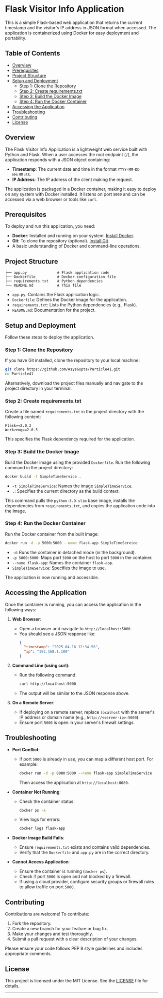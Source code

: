 # Flask Visitor Info Application

This is a simple Flask-based web application that returns the current timestamp and the visitor's IP address in JSON format when accessed. The application is containerized using Docker for easy deployment and portability.

## Table of Contents
- [Overview](#overview)
- [Prerequisites](#prerequisites)
- [Project Structure](#project-structure)
- [Setup and Deployment](#setup-and-deployment)
  - [Step 1: Clone the Repository](#step-1-clone-the-repository)
  - [Step 2: Create requirements.txt](#step-2-create-requirementstxt)
  - [Step 3: Build the Docker Image](#step-3-build-the-docker-image)
  - [Step 4: Run the Docker Container](#step-4-run-the-docker-container)
- [Accessing the Application](#accessing-the-application)
- [Troubleshooting](#troubleshooting)
- [Contributing](#contributing)
- [License](#license)

## Overview
The Flask Visitor Info Application is a lightweight web service built with Python and Flask. When a user accesses the root endpoint (`/`), the application responds with a JSON object containing:
- **Timestamp**: The current date and time in the format `YYYY-MM-DD HH:MM:SS`.
- **IP Address**: The IP address of the client making the request.

The application is packaged in a Docker container, making it easy to deploy on any system with Docker installed. It listens on port `5000` and can be accessed via a web browser or tools like `curl`.

## Prerequisites
To deploy and run this application, you need:
- **Docker**: Installed and running on your system. [Install Docker](https://docs.docker.com/get-docker/).
- **Git**: To clone the repository (optional). [Install Git](https://git-scm.com/downloads).
- A basic understanding of Docker and command-line operations.

## Project Structure
```
├── app.py              # Flask application code
├── Dockerfile          # Docker configuration file
├── requirements.txt    # Python dependencies
└── README.md           # This file
```

- `app.py`: Contains the Flask application logic.
- `Dockerfile`: Defines the Docker image for the application.
- `requirements.txt`: Lists the Python dependencies (e.g., Flask).
- `README.md`: Documentation for the project.

## Setup and Deployment

Follow these steps to deploy the application.

### Step 1: Clone the Repository
If you have Git installed, clone the repository to your local machine:
```bash
git clone https://github.com/AsysGupta/Particle41.git
cd Particle41
```
Alternatively, download the project files manually and navigate to the project directory in your terminal.

### Step 2: Create requirements.txt
Create a file named `requirements.txt` in the project directory with the following content:
```
Flask==2.0.3
Werkzeug==2.0.3
```
This specifies the Flask dependency required for the application.

### Step 3: Build the Docker Image
Build the Docker image using the provided `Dockerfile`. Run the following command in the project directory:
```bash
docker build -t SimpleTimeService .
```
- `-t SimpleTimeService`: Names the image `SimpleTimeService`.
- `.`: Specifies the current directory as the build context.

This command pulls the `python:3.9-slim` base image, installs the dependencies from `requirements.txt`, and copies the application code into the image.

### Step 4: Run the Docker Container
Run the Docker container from the built image:
```bash
docker run -d -p 5000:5000 --name flask-app SimpleTimeService
```
- `-d`: Runs the container in detached mode (in the background).
- `-p 5000:5000`: Maps port `5000` on the host to port `5000` in the container.
- `--name flask-app`: Names the container `flask-app`.
- `SimpleTimeService`: Specifies the image to use.

The application is now running and accessible.

## Accessing the Application
Once the container is running, you can access the application in the following ways:

1. **Web Browser**:
   - Open a browser and navigate to `http://localhost:5000`.
   - You should see a JSON response like:
     ```json
     {
       "timestamp": "2025-04-16 12:34:56",
       "ip": "192.168.1.100"
     }
     ```

2. **Command Line (using curl)**:
   - Run the following command:
     ```bash
     curl http://localhost:5000
     ```
   - The output will be similar to the JSON response above.

3. **On a Remote Server**:
   - If deploying on a remote server, replace `localhost` with the server's IP address or domain name (e.g., `http://<server-ip>:5000`).
   - Ensure port `5000` is open in your server's firewall settings.

## Troubleshooting
- **Port Conflict**:
  - If port `5000` is already in use, you can map a different host port. For example:
    ```bash
    docker run -d -p 8080:5000 --name flask-app SimpleTimeService
    ```
    Then access the application at `http://localhost:8080`.

- **Container Not Running**:
  - Check the container status:
    ```bash
    docker ps -a
    ```
  - View logs for errors:
    ```bash
    docker logs flask-app
    ```

- **Docker Image Build Fails**:
  - Ensure `requirements.txt` exists and contains valid dependencies.
  - Verify that the `Dockerfile` and `app.py` are in the correct directory.

- **Cannot Access Application**:
  - Ensure the container is running (`docker ps`).
  - Check if port `5000` is open and not blocked by a firewall.
  - If using a cloud provider, configure security groups or firewall rules to allow traffic on port `5000`.

## Contributing
Contributions are welcome! To contribute:
1. Fork the repository.
2. Create a new branch for your feature or bug fix.
3. Make your changes and test thoroughly.
4. Submit a pull request with a clear description of your changes.

Please ensure your code follows PEP 8 style guidelines and includes appropriate comments.

## License
This project is licensed under the MIT License. See the [LICENSE](../LICENSE) file for details.

---

